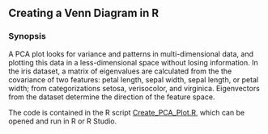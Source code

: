 ## Creating a Venn Diagram in R

### Synopsis
A PCA plot looks for variance and patterns in multi-dimensional data, and plotting this data in a less-dimensional space without losing information.  In the iris dataset, a matrix of eigenvalues are calculated from the the covariance of two features: petal length, sepal width, sepal length, or petal width; from categorizations setosa, verisocolor, and virginica. Eigenvectors from the dataset determine the direction of the feature space.

The code is contained in the R script [Create_PCA_Plot.R](https://github.com/scienceystuff/Create_PCA_in_R/blob/master/Create_PCA_Plot.R), which can be opened and run in R or R Studio.
